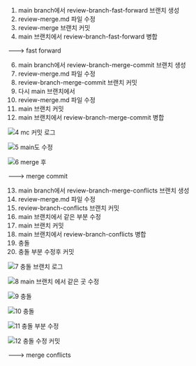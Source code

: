 1. main branch에서 review-branch-fast-forward 브랜치 생성
2. review-merge.md 파일 수정
3. review-merge 브랜치 커밋 
5. main 브랜치에서 review-branch-fast-forward 병합

---> fast forward

6. main branch에서 review-branch-merge-commit 브랜치 생성
7. review-merge.md 파일 수정 
8. review-branch-merge-commit 브랜치 커밋
9. 다시 main 브랜치에서
10. review-merge.md 파일 수정
11. main 브랜치 커밋 
12. main 브랜치에서 review-branch-merge-commit 병합

![4  mc 커밋 로그](https://user-images.githubusercontent.com/47783128/148662245-ee1ca0a5-9276-4ef1-ac12-e457aa028399.PNG)

![5  main도 수정](https://user-images.githubusercontent.com/47783128/148662248-b793ed6b-0ec7-448d-9575-f65bdf53e8d7.PNG)

![6  merge 후](https://user-images.githubusercontent.com/47783128/148662252-3b5268de-3998-4d83-b299-629c2e76cd0c.PNG)


---> merge commit 

13. main branch에서 review-branch-merge-conflicts 브랜치 생성
14. review-merge.md 파일 수정
15. review-branch-conflicts 브랜치 커밋
16. main 브랜치에서 같은 부분 수정
17. main 브랜치 커밋
18. main 브랜치에서 review-branch-conflicts 병합
19. 충돌
20. 충돌 부분 수정후 커밋

![7  충돌 브랜치 로그](https://user-images.githubusercontent.com/47783128/148662266-fc8718f4-5918-49fb-90f0-6f38dc486f00.PNG)

![8  main 브랜치 에서 같은 곳 수정](https://user-images.githubusercontent.com/47783128/148662267-260bfbac-c49f-4b75-b9a4-10d1c5136bf9.PNG)

![9  충돌](https://user-images.githubusercontent.com/47783128/148662268-d7c61c5d-5bd5-45e7-83cf-d6c76e02e966.PNG)

![10 충돌](https://user-images.githubusercontent.com/47783128/148662274-6bc95f09-f800-4a44-9dfb-7b1b02a35b8d.PNG)

![11 충돌 부분 수정](https://user-images.githubusercontent.com/47783128/148662275-bdfd7c31-119e-40f7-8999-dca98062d74f.PNG)

![12 충돌 수정 커밋](https://user-images.githubusercontent.com/47783128/148662279-0e70cccc-dca5-433f-a813-0713c4e31f1e.PNG)

---> merge conflicts 
